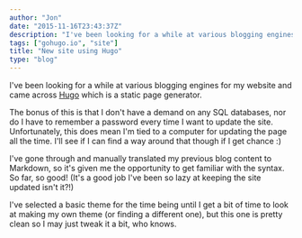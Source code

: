 ```yaml
---
author: "Jon"
date: "2015-11-16T23:43:37Z"
description: "I've been looking for a while at various blogging engines for my website and came across Hugo which is a static page generator."
tags: ["gohugo.io", "site"]
title: "New site using Hugo"
type: "blog"
---
```


I've been looking for a while at various blogging engines for my website and came across [Hugo](http://www.gohugo.io) which is a static page generator.

The bonus of this is that I don't have a demand on any SQL databases, nor do I have to remember a password every time I want to update the site. Unfortunately, this does mean I'm tied to a computer for updating the page all the time. I'll see if I can find a way around that though if I get chance :)

I've gone through and manually translated my previous blog content to Markdown, so it's given me the opportunity to get familiar with the syntax. So far, so good! (It's a good job I've been so lazy at keeping the site updated isn't it?!)

I've selected a basic theme for the time being until I get a bit of time to look at making my own theme (or finding a different one), but this one is pretty clean so I may just tweak it a bit, who knows.
